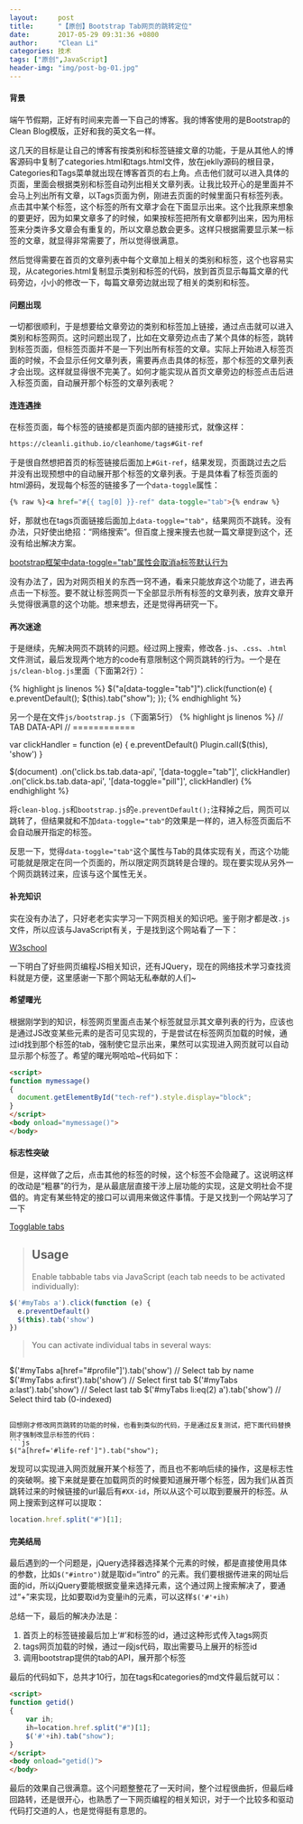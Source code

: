 ```yaml
---
layout:     post
title:      "【原创】Bootstrap Tab网页的跳转定位"
date:       2017-05-29 09:31:36 +0800
author:     "Clean Li"
categories: 技术
tags: ["原创",JavaScript]
header-img: "img/post-bg-01.jpg"
---
```

#### 背景
端午节假期，正好有时间来完善一下自己的博客。我的博客使用的是Bootstrap的Clean Blog模版，正好和我的英文名一样。

这几天的目标是让自己的博客有按类别和标签链接文章的功能，于是从其他人的博客源码中复制了categories.html和tags.html文件，放在jeklly源码的根目录，Categories和Tags菜单就出现在博客首页的右上角。点击他们就可以进入具体的页面，里面会根据类别和标签自动列出相关文章列表。让我比较开心的是里面并不会马上列出所有文章，以Tags页面为例，刚进去页面的时候里面只有标签列表。点击其中某个标签，这个标签的所有文章才会在下面显示出来。这个比我原来想象的要更好，因为如果文章多了的时候，如果按标签把所有文章都列出来，因为用标签来分类许多文章会有重复的，所以文章总数会更多。这样只根据需要显示某一标签的文章，就显得非常需要了，所以觉得很满意。

然后觉得需要在首页的文章列表中每个文章加上相关的类别和标签，这个也容易实现，从categories.html复制显示类别和标签的代码，放到首页显示每篇文章的代码旁边，小小的修改一下，每篇文章旁边就出现了相关的类别和标签。

#### 问题出现
一切都很顺利，于是想要给文章旁边的类别和标签加上链接，通过点击就可以进入类别和标签网页。这时问题出现了，比如在文章旁边点击了某个具体的标签，跳转到标签页面，但标签页面并不是一下列出所有标签的文章。实际上开始进入标签页面的时候，不会显示任何文章列表，需要再点击具体的标签，那个标签的文章列表才会出现。这样就显得很不完美了。如何才能实现从首页文章旁边的标签点击后进入标签页面，自动展开那个标签的文章列表呢？

#### 连连遇挫
在标签页面，每个标签的链接都是页面内部的链接形式，就像这样：
```html
https://cleanli.github.io/cleanhome/tags#Git-ref
```
于是很自然想把首页的标签链接后面加上`#Git-ref`，结果发现，页面跳过去之后并没有出现预想中的自动展开那个标签的文章列表。于是具体看了标签页面的html源码，发现每个标签的链接多了一个`data-toggle`属性：
```html
{% raw %}<a href="#{{ tag[0] }}-ref" data-toggle="tab">{% endraw %}
```
好，那就也在tags页面链接后面加上`data-toggle="tab"`，结果网页不跳转。没有办法，只好使出绝招：“网络搜索”。但百度上搜来搜去也就一篇文章提到这个，还没有给出解决方案。

[bootstrap框架中data-toggle="tab"属性会取消a标签默认行为](http://www.cnblogs.com/wdlhao/p/4504685.html)

没有办法了，因为对网页相关的东西一窍不通，看来只能放弃这个功能了，进去再点击一下标签。要不就让标签网页一下全部显示所有标签的文章列表，放弃文章开头觉得很满意的这个功能。想来想去，还是觉得再研究一下。

#### 再次迷途
于是继续，先解决网页不跳转的问题。经过网上搜索，修改各`.js`、`.css`、`.html`文件测试，最后发现两个地方的code有意限制这个网页跳转的行为。一个是在`js/clean-blog.js`里面（下面第2行）：

{% highlight js linenos %}
    $("a[data-toggle=\"tab\"]").click(function(e) {
        e.preventDefault();
        $(this).tab("show");
    });
{% endhighlight %}

另一个是在文件`js/bootstrap.js`（下面第5行）
{% highlight js linenos %}
  // TAB DATA-API
  // ============

  var clickHandler = function (e) {
    e.preventDefault()
    Plugin.call($(this), 'show')
  }

  $(document)
    .on('click.bs.tab.data-api', '[data-toggle="tab"]', clickHandler)
    .on('click.bs.tab.data-api', '[data-toggle="pill"]', clickHandler)
{% endhighlight %}

将`clean-blog.js`和`bootstrap.js`的`e.preventDefault();`注释掉之后，网页可以跳转了，但结果就和不加`data-toggle="tab"`的效果是一样的，进入标签页面后不会自动展开指定的标签。

反思一下，觉得`data-toggle="tab"`这个属性与Tab的具体实现有关，而这个功能可能就是限定在同一个页面的，所以限定网页跳转是合理的。现在要实现从另外一个网页跳转过来，应该与这个属性无关。

#### 补充知识
实在没有办法了，只好老老实实学习一下网页相关的知识吧。鉴于刚才都是改`.js`文件，所以应该与JavaScript有关，于是找到这个网站看了一下：

[W3school](http://www.w3school.com.cn/index.html)

一下明白了好些网页编程JS相关知识，还有JQuery，现在的网络技术学习查找资料就是方便，这里感谢一下那个网站无私奉献的人们~

#### 希望曙光
根据刚学到的知识，标签网页里面点击某个标签就显示其文章列表的行为，应该也是通过JS改变某些元素的是否可见实现的，于是尝试在标签网页加载的时候，通过id找到那个标签的tab，强制使它显示出来，果然可以实现进入网页就可以自动显示那个标签了。希望的曙光啊哈哈~代码如下：

```html
<script>
function mymessage()
{
  document.getElementById("tech-ref").style.display="block";
}
</script>
<body onload="mymessage()">
</body>

```

#### 标志性突破
但是，这样做了之后，点击其他的标签的时候，这个标签不会隐藏了。这说明这样的改动是“粗暴”的行为，是从最底层直接干涉上层功能的实现，这是文明社会不提倡的。肯定有某些特定的接口可以调用来做这件事情。于是又找到一个网站学习了一下

[Togglable tabs](http://getbootstrap.com/javascript/#tabs)

>## Usage ##
>Enable tabbable tabs via JavaScript (each tab needs to be activated individually):
```js
$('#myTabs a').click(function (e) {
  e.preventDefault()
  $(this).tab('show')
})
```
>You can activate individual tabs in several ways:
>```js
$('#myTabs a[href="#profile"]').tab('show') // Select tab by name
$('#myTabs a:first').tab('show') // Select first tab
$('#myTabs a:last').tab('show') // Select last tab
$('#myTabs li:eq(2) a').tab('show') // Select third tab (0-indexed)
```

回想刚才修改网页跳转的功能的时候，也看到类似的代码，于是通过反复测试，把下面代码替换刚才强制改显示标签的代码：
```js
$("a[href='#life-ref']").tab("show");
```
发现可以实现进入网页就展开某个标签了，而且也不影响后续的操作，这是标志性的突破啊。接下来就是要在加载网页的时候要知道展开哪个标签，因为我们从首页跳转过来的时候链接的url最后有`#XX-id`，所以从这个可以取到要展开的标签。从网上搜索到这样可以提取：
```js
location.href.split("#")[1];
```

#### 完美结局
最后遇到的一个问题是，jQuery选择器选择某个元素的时候，都是直接使用具体的参数，比如`$("#intro")`就是取id=“intro” 的元素。我们要根据传进来的网址后面的id，所以jQuery要能根据变量来选择元素，这个通过网上搜索解决了，要通过“+”来实现，比如要取id为变量ih的元素，可以这样`$('#'+ih)`

总结一下，最后的解决办法是：
1. 首页上的标签链接最后加上‘#’和标签的id，通过这种形式传入tags网页
2. tags网页加载的时候，通过一段js代码，取出需要马上展开的标签id
3. 调用bootstrap提供的tab的API，展开那个标签

最后的代码如下，总共才10行，加在tags和categories的md文件最后就可以：
```html
<script>
function getid()
{
    var ih;
    ih=location.href.split("#")[1];
    $('#'+ih).tab("show");
}
</script>
<body onload="getid()">
</body>
```
最后的效果自己很满意。这个问题整整花了一天时间，整个过程很曲折，但最后峰回路转，还是很开心，也熟悉了一下网页编程的相关知识，对于一个比较多和驱动代码打交道的人，也是觉得挺有意思的。
